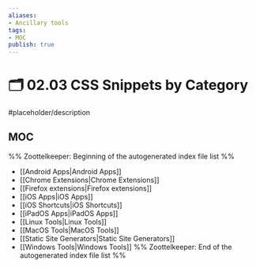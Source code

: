 ```yaml
---
aliases:
- Ancillary tools
tags: 
- MOC
publish: true
---
```


# 🗂️ 02.03 CSS Snippets by Category

#placeholder/description 

## MOC

%% Zoottelkeeper: Beginning of the autogenerated index file list  %%
-  [[Android Apps|Android Apps]]
-  [[Chrome Extensions|Chrome Extensions]]
-  [[Firefox extensions|Firefox extensions]]
-  [[iOS Apps|iOS Apps]]
-  [[iOS Shortcuts|iOS Shortcuts]]
-  [[iPadOS Apps|iPadOS Apps]]
-  [[Linux Tools|Linux Tools]]
-  [[MacOS Tools|MacOS Tools]]
-  [[Static Site Generators|Static Site Generators]]
-  [[Windows Tools|Windows Tools]]
%% Zoottelkeeper: End of the autogenerated index file list  %%
